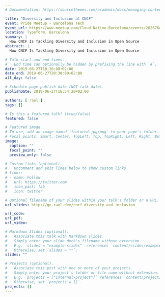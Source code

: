 ```yaml
---
# Documentation: https://sourcethemes.com/academic/docs/managing-content/

title: "Diversity and Inclusion at CNCF"
event: Pride Meetup - Barcelona Tech
event_url: https://www.meetup.com/Cloud-Native-Barcelona/events/262676418/
location: Typeform, Barcelona
summary: |
  How CNCF Is Tackling Diversity and Inclusion in Open Source
abstract: |
  How CNCF Is Tackling Diversity and Inclusion in Open Source

# Talk start and end times.
#   End time can optionally be hidden by prefixing the line with `#`.
date: 2019-06-27T18:30:00+02:00
date_end: 2019-06-27T20:30:00+02:00
all_day: false

# Schedule page publish date (NOT talk date).
publishDate: 2019-06-27T16:54:20+02:00

authors: [ rael ]
tags: []

# Is this a featured talk? (true/false)
featured: false

# Featured image
# To use, add an image named `featured.jpg/png` to your page's folder. 
# Focal points: Smart, Center, TopLeft, Top, TopRight, Left, Right, BottomLeft, Bottom, BottomRight.
image:
  caption: ""
  focal_point: ""
  preview_only: false

# Custom links (optional).
#   Uncomment and edit lines below to show custom links.
# links:
# - name: Follow
#   url: https://twitter.com
#   icon_pack: fab
#   icon: twitter

# Optional filename of your slides within your talk's folder or a URL.
url_slides: http://go.rael.dev/cncf-diversity-and-inclusion

url_code:
url_pdf:
url_video:

# Markdown Slides (optional).
#   Associate this talk with Markdown slides.
#   Simply enter your slide deck's filename without extension.
#   E.g. `slides = "example-slides"` references `content/slides/example-slides.md`.
#   Otherwise, set `slides = ""`.
slides: ""

# Projects (optional).
#   Associate this post with one or more of your projects.
#   Simply enter your project's folder or file name without extension.
#   E.g. `projects = ["internal-project"]` references `content/project/deep-learning/index.md`.
#   Otherwise, set `projects = []`.
projects: []
---
```

